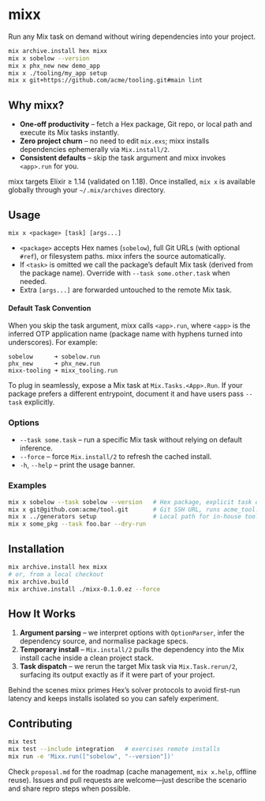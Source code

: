 # mixx

Run any Mix task on demand without wiring dependencies into your project.

```bash
mix archive.install hex mixx
mix x sobelow --version
mix x phx_new new demo_app
mix x ./tooling/my_app setup
mix x git+https://github.com/acme/tooling.git#main lint
```

## Why mixx?

- **One-off productivity** – fetch a Hex package, Git repo, or local path and execute its Mix tasks instantly.
- **Zero project churn** – no need to edit `mix.exs`; mixx installs dependencies ephemerally via `Mix.install/2`.
- **Consistent defaults** – skip the task argument and mixx invokes `<app>.run` for you.

mixx targets Elixir ≥ 1.14 (validated on 1.18). Once installed, `mix x` is available globally through your `~/.mix/archives` directory.

## Usage

```
mix x <package> [task] [args...]
```

- `<package>` accepts Hex names (`sobelow`), full Git URLs (with optional `#ref`), or filesystem paths. mixx infers the source automatically.
- If `<task>` is omitted we call the package’s default Mix task (derived from the package name). Override with `--task some.other.task` when needed.
- Extra `[args...]` are forwarded untouched to the remote Mix task.

#### Default Task Convention

When you skip the task argument, mixx calls `<app>.run`, where `<app>` is the inferred OTP application name (package name with hyphens turned into underscores). For example:

```
sobelow      ➜ sobelow.run
phx_new      ➜ phx_new.run
mixx-tooling ➜ mixx_tooling.run
```

To plug in seamlessly, expose a Mix task at `Mix.Tasks.<App>.Run`. If your package prefers a different entrypoint, document it and have users pass `--task` explicitly.

### Options

- `--task some.task` – run a specific Mix task without relying on default inference.
- `--force` – force `Mix.install/2` to refresh the cached install.
- `-h`, `--help` – print the usage banner.

### Examples

```bash
mix x sobelow --task sobelow --version   # Hex package, explicit task override
mix x git@github.com:acme/tool.git       # Git SSH URL, runs acme_tool.run
mix x ../generators setup                # Local path for in-house tooling
mix x some_pkg --task foo.bar --dry-run
```

## Installation

```bash
mix archive.install hex mixx
# or, from a local checkout
mix archive.build
mix archive.install ./mixx-0.1.0.ez --force
```

## How It Works

1. **Argument parsing** – we interpret options with `OptionParser`, infer the dependency source, and normalise package specs.
2. **Temporary install** – `Mix.install/2` pulls the dependency into the Mix install cache inside a clean project stack.
3. **Task dispatch** – we rerun the target Mix task via `Mix.Task.rerun/2`, surfacing its output exactly as if it were part of your project.

Behind the scenes mixx primes Hex’s solver protocols to avoid first-run latency and keeps installs isolated so you can safely experiment.

## Contributing

```bash
mix test
mix test --include integration   # exercises remote installs
mix run -e 'Mixx.run(["sobelow", "--version"])'
```

Check `proposal.md` for the roadmap (cache management, `mix x.help`, offline reuse). Issues and pull requests are welcome—just describe the scenario and share repro steps when possible.
